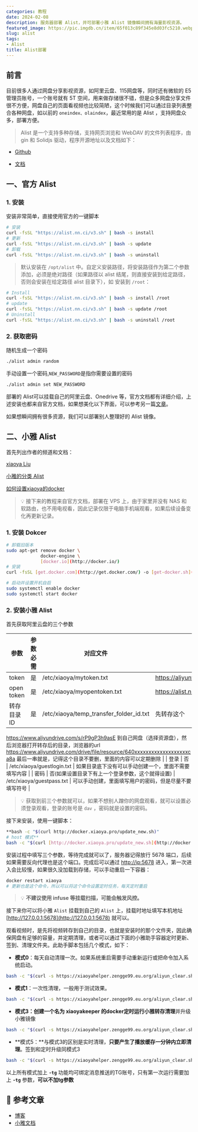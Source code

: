 ```yaml
---
categories: 教程
date: 2024-02-08
description: 服务器部署 Alist，并可部署小雅 Alist 镜像瞬间拥有海量影视资源。
featured_image: https://pic.imgdb.cn/item/65f013c89f345e8d03fc5210.webp
slug: alist
tags:
- Alist
title: Alist部署
---
```


## 前言

目前很多人通过网盘分享影视资源，如阿里云盘、115网盘等，同时还有微软的 E5 管理员账号，一个账号就有 5T 空间，用来做存储很不错，但是众多网盘分享文件很不方便，网盘自己的页面看视频也比较简陋，这个时候我们可以通过目录列表整合各种网盘，如以前的  `oneindex、olaindex`，最近常用的是 Alist ，支持网盘众多，部署方便。


> Alist 是一个支持多种存储，支持网页浏览和 WebDAV 的文件列表程序，由 gin 和 Solidjs 驱动，程序开源地址以及文档如下：

- [Github](https://github.com/alist-org/alist)

- [文档](https://alist.nn.ci/zh/)

## 一、官方 Alist

### 1. 安装

安装非常简单，直接使用官方的一键脚本

```bash
# 安装
curl -fsSL "https://alist.nn.ci/v3.sh" | bash -s install
# 更新
curl -fsSL "https://alist.nn.ci/v3.sh" | bash -s update
# 卸载
curl -fsSL "https://alist.nn.ci/v3.sh" | bash -s uninstall
```

> 默认安装在 `/opt/alist` 中。自定义安装路径，将安装路径作为第二个参数添加，必须是绝对路径（如果路径以 alist 结尾，则直接安装到给定路径，否则会安装在给定路径 alist 目录下），如 安装到 `/root`：
> 

```bash
# Install
curl -fsSL "https://alist.nn.ci/v3.sh" | bash -s install /root
# update
curl -fsSL "https://alist.nn.ci/v3.sh" | bash -s update /root
# Uninstall
curl -fsSL "https://alist.nn.ci/v3.sh" | bash -s uninstall /root
```

### 2. 获取密码

随机生成一个密码

```bash
./alist admin random
```

手动设置一个密码,`NEW_PASSWORD`是指你需要设置的密码

```bash
./alist admin set NEW_PASSWORD
```

部署的 Alist可以挂载自己的阿里云盘、Onedrive 等，官方文档都有详细介绍，上述安装也都来自官方文档，如果想美化以下界面，可以参考另一篇[文章](https://www.notion.so/Alist-f50ef25f1c1a4fdebd5f3b53fa830adb?pvs=21)。

如果想瞬间拥有很多资源，我们可以部署别人整理好的 Alist 镜像。

## 二、小雅 Alist

首先列出作者的频道和文档：

[xiaoya Liu](https://t.me/xiaoyaliu)

[小雅的分类 Alist](http://xiaoya.it-cxy.top/)

[如何设置xiaoya的docker](https://www.notion.so/xiaoya-docker-69404af849504fa5bcf9f2dd5ecaa75f?pvs=21)


> 💡 接下来的教程来自官方文档，部署在 VPS 上，由于家里并没有 NAS 和软路由，也不用电视看，因此记录仅限于电脑手机端观看，如果后续设备变化再更新记录。


### 1. 安装 Dokcer

```bash
# 卸载旧版本
sudo apt-get remove docker \
             docker-engine \
             [docker.io](http://docker.io/)
# 安装
curl -fsSL [get.docker.com](http://get.docker.com/) -o [get-docker.sh](http://get-docker.sh/)
```

```bash
# 启动并设置开机自启
sudo systemctl enable docker
sudo systemctl start docker
```

### 2. 安装小雅 Alist

首先获取阿里云盘的三个参数

| 参数 | 参数必需 | 对应文件 | 获取地址 |
| --- | --- | --- | --- |
| token | 是 | /etc/xiaoya/mytoken.txt | https://aliyuntoken.vercel.app/ |
| open token | 是 | /etc/xiaoya/myopentoken.txt | https://alist.nn.ci/zh/guide/drivers/aliyundrive_open.html |
| 转存目录 ID | 是 | /etc/xiaoya/temp_transfer_folder_id.txt | 先转存这个
https://www.aliyundrive.com/s/rP9gP3h9asE 到自己网盘（选择资源盘），然后浏览器打开转存后的目录，浏览器的url 
https://www.aliyundrive.com/drive/file/resource/640xxxxxxxxxxxxxxxxxxxca8a 最后一串就是，记得这个目录不要删，里面的内容可以定期删除 |
| 登录 | 否 | /etc/xiaoya/guestlogin.txt | 如果目录底下没有可以手动创建一个，里面不需要填写内容 |
| 密码 | 否(如果设置目录下有上一个登录参数，这个就得设置) | /etc/xiaoya/guestpass.txt | 可以手动创建，里面填写用户的密码，但是尽量不要填写符号 |


> 💡 获取到前三个参数就可以，如果不想别人蹭你的网盘观看，就可以设置必须登录观看，登录的账号是 `dav` ，密码就是设置的密码。



接下来安装，使用一键脚本：

```bash
**bash -c "$(curl http://docker.xiaoya.pro/update_new.sh)"
# host 模式**
bash -c "$(curl [http://docker.xiaoya.pro/update_new.sh](http://docker.xiaoya.pro/update_new.sh))" -s host
```

安装过程中填写三个参数，等待完成就可以了，服务器记得放行 5678 端口，后续如果需要反向代理也是这个端口。完成后可以通过 [http://ip:5678](http://ip:5678) 进入，第一次进入会比较慢，如果很久没加载到存储，可以手动重启一下容器：

```bash
docker restart xiaoya
# 更新也是这个命令，所以可以将这个命令设置定时任务，每天定时重启
```

> 💡 **不建议使用 infuse 等挂载扫描，可能会触发风控。**



接下来你可以将小雅 `Alist` 挂载到自己的 `Alist` 上，挂载时地址填写本机地址 [http://127.0.0.1:5678](http://127.0.0.1:5678) 就可以。

观看视频时，是先将视频转存到自己的目录，也就是安装时的那个文件夹，因此确保网盘有足够的容量，并定期清理，或者可以通过下面的小雅助手容器定时更新、签到、清理文件夹。此助手脚本包括几个模式，如下：

- **模式0**：每天自动清理一次。如果系统重启需要手动重新运行或把命令加入系统启动。

```bash
bash -c "$(curl -s https://xiaoyahelper.zengge99.eu.org/aliyun_clear.sh | tail -n +2)" -s 0 -tg
```

- **模式1**：一次性清理，一般用于测试效果。

```bash
bash -c "$(curl -s https://xiaoyahelper.zengge99.eu.org/aliyun_clear.sh | tail -n +2)" -s 1 -tg
```

- **模式3：**创建一个名为 xiaoyakeeper 的docker**定时运行小雅转存清理**并升级小雅镜像

```bash
bash -c "$(curl -s https://xiaoyahelper.zengge99.eu.org/aliyun_clear.sh | tail -n +2)" -s 3 -tg
```

- **模式5：**与模式3的区别是实时清理，**只要产生了播放缓存一分钟内立即清理**。签到和定时升级同模式3

```bash
bash -c "$(curl -s https://xiaoyahelper.zengge99.eu.org/aliyun_clear.sh | tail -n +2)" -s 5 -tg
```

以上所有模式加上 **`-tg`** 功能均可绑定消息推送的TG账号，只有第一次运行需要加上 **`-tg`** 参数，**可以不加tg参数**

## 📎 参考文章

- [博客](https://www.cnblogs.com/xyztank/articles/17944085)
- [小雅文档](https://www.notion.so/xiaoya-docker-69404af849504fa5bcf9f2dd5ecaa75f?pvs=21)